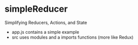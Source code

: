 # simpleReducer

Simplifying Reducers, Actions, and State

- app.js contains a simple example
- src uses modules and a imports functions (more like Redux)